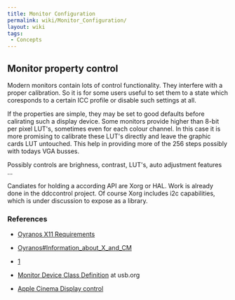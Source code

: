 ```yaml
---
title: Monitor Configuration
permalink: wiki/Monitor_Configuration/
layout: wiki
tags:
 - Concepts
---
```


Monitor property control
------------------------

Modern monitors contain lots of control functionality. They interfere
with a proper calibration. So it is for some users useful to set them to
a state which coresponds to a certain ICC profile or disable such
settings at all.

If the properties are simple, they may be set to good defaults before
calirating such a display device. Some monitors provide higher than
8-bit per pixel LUT's, sometimes even for each colour channel. In this
case it is more promising to calibrate these LUT's directly and leave
the graphic cards LUT untouched. This help in providing more of the 256
steps possibly with todays VGA busses.

Possibly controls are brighness, contrast, LUT's, auto adjustment
features ...

Candiates for holding a according API are Xorg or HAL. Work is already
done in the ddccontrol project. Of course Xorg includes i2c
capabilities, which is under discussion to expose as a library.

### References

-   [Oyranos X11 Requirements](/wiki/Oyranos_X11_Requirements "wikilink")

<!-- -->

-   [Oyranos\#Information\_about\_X\_and\_CM](/wiki/Oyranos#Information_about_X_and_CM "wikilink")

<!-- -->

-   [1](http://ddccontrol.sourceforge.net/)

<!-- -->

-   [Monitor Device Class
    Definition](http://www.usb.org/developers/hidpage/) at usb.org

<!-- -->

-   [Apple Cinema Display
    control](http://www.technocage.com/~caskey/acdctl)

